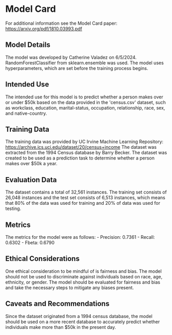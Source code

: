 # Model Card

For additional information see the Model Card paper: https://arxiv.org/pdf/1810.03993.pdf

## Model Details

The model was developed by Catherine Valadez on 6/5/2024. RandomForestClassifier from sklearn.ensemble was used. 
The model uses hyperparameters, which are set before the training process begins. 

## Intended Use

The intended use for this model is to predict whether a person makes over or under $50k based on the data 
provided in the 'census.csv' dataset, such as workclass, education, marital-status, occupation, relationship, 
race, sex, and native-country.

## Training Data

The training data was provided by UC Irvine Machine Learning Repository: https://archive.ics.uci.edu/dataset/20/census+income
The dataset was extracted from the 1994 Census database by Barry Becker. The dataset was created to be used as a prediction
task to determine whether a person makes over $50k a year. 

## Evaluation Data

The dataset contains a total of 32,561 instances. The training set consists of 26,048 instances and the test set consists of 
6,513 instances, which means that 80% of the data was used for training and 20% of data was used for testing. 

## Metrics

The metrics for the model were as follows: 
    - Precision: 0.7361
    - Recall: 0.6302
    - Fbeta: 0.6790

## Ethical Considerations

One ethical consideration to be mindful of is fairness and bias. The model should not be used to discriminate against individuals based 
on race, age, ethnicity, or gender. The model should be evaluated for fairness and bias and take the necessary steps to mitigate any 
biases present. 

## Caveats and Recommendations
Since the dataset originated from a 1994 census database, the model should be used on a more recent database to accurately predict 
whether individuals make more than $50k in the present day.  